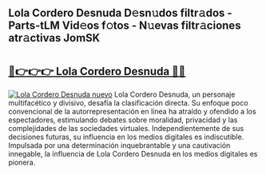 ## Lola Cordero Desnuda D𝚎sn𝚞dos filtr𝚊dos - Parts-tLM Vid𝚎os f𝚘tos - N𝚞evas filtr𝚊ciones atr𝚊ctivas JomSK

# <h2><a href="http://mb9wrjw.tromn.icu/?c=Lola+Cordero+Desnuda">🔗👉👉👉 Lola Cordero Desnuda 🔗🔗</a></h2>

[![Lola Cordero Desnuda nuevo](https://i.imgur.com/pEAQMta.gif)](http://mb9wrjw.tromn.icu/?c=Lola+Cordero+Desnuda)
Lola Cordero Desnuda, un personaje multifacético y divisivo, desafía la clasificación directa. Su enfoque poco convencional de la autorrepresentación en línea ha atraído y ofendido a los espectadores, estimulando debates sobre moralidad, privacidad y las complejidades de las sociedades virtuales. Independientemente de sus decisiones futuras, su influencia en los medios digitales es indiscutible. Impulsada por una determinación inquebrantable y una cautivación innegable, la influencia de Lola Cordero Desnuda en los medios digitales es pionera.
